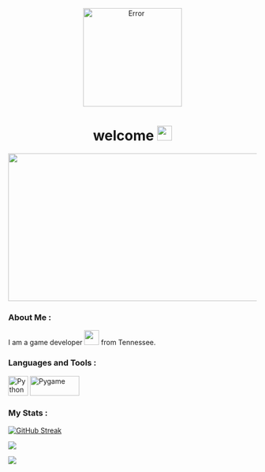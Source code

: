 <div id="header" align="center">
  <img src="https://i.pinimg.com/564x/79/62/10/7962105e37d8683ed5b9fd826af96539.jpg" alt="Error" title="Extinction Games" height="200"/>
</div>

<div align="center">
<img src="https://komarev.com/ghpvc/?username=jackson88davis&style=flat-square&color=blue" alt=""/>
</div>

<h1 align="center">
  welcome
  <img src="https://media.giphy.com/media/hvRJCLFzcasrR4ia7z/giphy.gif" width="30px"/>
</h1>

<div align="center">
  <img src="https://media.giphy.com/media/Dh5q0sShxgp13DwrvG/giphy.gif" width="600" height="300"/>
</div>

### About Me :

I am a game developer <img src="https://thumbs.gfycat.com/AngelicConcreteHypsilophodon.webp" width="30"> from Tennessee.

### Languages and Tools :

<div>
  <img src="https://upload.wikimedia.org/wikipedia/commons/thumb/0/0a/Python.svg/1200px-Python.svg.png" title="Python" alt="Python" width="40" height="40"/> <img src="https://camo.githubusercontent.com/1971c0a4f776fb5351c765c37e59630c83cabd52/68747470733a2f2f7777772e707967616d652e6f72672f696d616765732f6c6f676f2e706e67" title="Pygame" alt="Pygame" width="100" height="40"/>
</div>

### My Stats :

[![GitHub Streak](http://github-readme-streak-stats.herokuapp.com?user=jackson88davis&theme=dark&background=000000)](https://git.io/streak-stats)

![](https://github-profile-summary-cards.vercel.app/api/cards/profile-details?username=jackson88davis&theme=github_dark) 

![](https://github-profile-summary-cards.vercel.app/api/cards/productive-time?username=jackson88davis&theme=github_dark)
